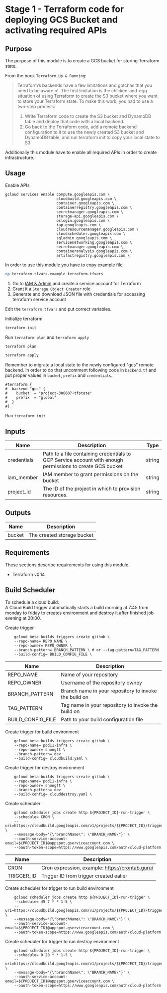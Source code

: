 # Stage 1 - Terraform code for deploying GCS Bucket and activating required APIs

## Purpose

The purpose of this module is to create a GCS bucket for storing Terraform state. 

From the book `Terraform Up & Running`:
> Terraform’s backends have a few limitations and gotchas that you need
> to be aware of. The first limitation is the chicken-and-egg situation of
> using Terraform to create the S3 bucket where you want to store your
> Terraform state. To make this work, you had to use a two-step process: 
> 1. Write Terraform code to create the S3 bucket and DynamoDB
> table and deploy that code with a local backend.
> 2. Go back to the Terraform code, add a remote backend
> configuration to it to use the newly created S3 bucket and
> DynamoDB table, and run terraform init to copy your
> local state to S3.

Additionally this module have to enable all required APIs in order to create infrastructure.

## Usage
Enable APIs
```
gcloud services enable compute.googleapis.com \
                       cloudbuild.googleapis.com \
                       container.googleapis.com \
                       containerregistry.googleapis.com \
                       secretmanager.googleapis.com \
                       storage-api.googleapis.com \
                       oslogin.googleapis.com \
                       iap.googleapis.com \
                       cloudresourcemanager.googleapis.com \
                       cloudscheduler.googleapis.com \
                       sqladmin.googleapis.com \
                       servicenetworking.googleapis.com \
                       secretmanager.googleapis.com \
                       containeranalysis.googleapis.com \
                       artifactregistry.googleapis.com \
```

In order to use this module you have to copy example file:
```bash
cp terraform.tfvars.example terraform.tfvars
```

1. Go to [IAM & Admin](https://console.cloud.google.com/iam-admin) and create a service account for Terraform
2. Grant it a `Storage Object Creator` role
3. Generate and download JSON file with credentials for accessing terraform service account

Edit the `terraform.tfvars` and put correct variables.

Initialize terraform
```bash
terraform init
```
Run `terraform plan` and `terraform apply`
```bash
terraform plan
```

```bash
terraform apply
```

Remember to migrate a local state to the newly configured "gcs" remote backend. In order to do that uncomment following code in `backend.tf` and put proper values in `bucket`, `prefix` and `credentials`.

```hcl
#terraform {
#  backend "gcs" {
#    bucket  = "project-306607-tfstate"
#    prefix  = "global"
#  }
#}
```

Run `terraform init`


## Inputs
| Name | Description | Type |
|------|-------------|------|
|credentials|Path to a file containing credentials to GCP Service account with enough permissions to create GCS bucket|string|
|iam_member|IAM member to grant permissions on the bucket|string|
|project_id|The ID of the project in which to provision resources.|string|

## Outputs

| Name | Description |
|------|-------------|
|bucket|The created storage bucket|

## Requirements

These sections describe requirements for using this module.

- Terraform v0.14

## Build Scheduler

To schedule a cloud build:<br>
A Cloud Build trigger automatically starts a build morning at 7:45 from monday to friday to creates environment and destroy it after finished job evening at 20:00.

Create trigger
```hcl
    gcloud beta builds triggers create github \
    --repo-name= REPO_NAME \
    --repo-owner= REPO_OWNER \
    --branch-pattern= BRANCH_PATTERN \ # or --tag-pattern=TAG_PATTERN
    --build-config= BUILD_CONFIG_FILE \
```
| Name | Description |
|------|-------------|
|REPO_NAME|Name of your repository|
|REPO_OWNER|Username of the repository owney|
|BRANCH_PATTERN|Branch name in your repository to invoke the build on|
|TAG_PATTERN|Tag name in your repository to invoke the build on|
|BUILD_CONFIG_FILE|Path to your build configuration file|

Create trigger for build environment
```hcl
    gcloud beta builds triggers create github \
    --repo-name= pod11-infra \
    --repo-owner= snoogft \
    --branch-pattern= dev
    --build-config= cloudbuild.yaml \
```
Create trigger for destroy environment
```hcl
    gcloud beta builds triggers create github \
    --repo-name= pod11-infra \
    --repo-owner= snoogft \
    --branch-pattern= dev
    --build-config= clouddestroy.yaml \
```

Create scheduler 
```hcl
    gcloud scheduler jobs create http ${PROJECT_ID}-run-trigger \
    --schedule= CRON \
    --uri=https://cloudbuild.googleapis.com/v1/projects/${PROJECT_ID}/triggers/TRIGGER_ID:run \ 
    --message-body='{\"branchName\": \"BRANCH_NAME\"}' \
    --oauth-service-account-email=${PROJECT_ID}@appspot.gserviceaccount.com \
    --oauth-token-scope=https://www.googleapis.com/auth/cloud-platform
```
| Name | Description |
|------|-------------|
|CRON|Cron expression, example: https://crontab.guru/|
|TRIGGER_ID|Trigger ID from trigger created ealier|

Create scheduler for trigger to run build environment
```hcl
    gcloud scheduler jobs create http ${PROJECT_ID}-run-trigger \
    --schedule= 45 7 * * 1-5 \
    --uri=https://cloudbuild.googleapis.com/v1/projects/${PROJECT_ID}/triggers/TRIGGER_ID:run \ 
    --message-body='{\"branchName\": \"BRANCH_NAME\"}' \
    --oauth-service-account-email=${PROJECT_ID}@appspot.gserviceaccount.com \
    --oauth-token-scope=https://www.googleapis.com/auth/cloud-platform
```

Create scheduler for trigger to run destroy environment
```hcl
    gcloud scheduler jobs create http ${PROJECT_ID}-run-trigger \
    --schedule= 0 20 * * 1-5 \
    --uri=https://cloudbuild.googleapis.com/v1/projects/${PROJECT_ID}/triggers/TRIGGER_ID:run \ 
    --message-body='{\"branchName\": \"BRANCH_NAME\"}' \
    --oauth-service-account-email=${PROJECT_ID}@appspot.gserviceaccount.com \
    --oauth-token-scope=https://www.googleapis.com/auth/cloud-platform
```
